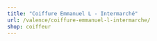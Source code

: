```yaml
---
title: "Coiffure Emmanuel L - Intermarché"
url: /valence/coiffure-emmanuel-l-intermarche/
shop: coiffeur
---
```

